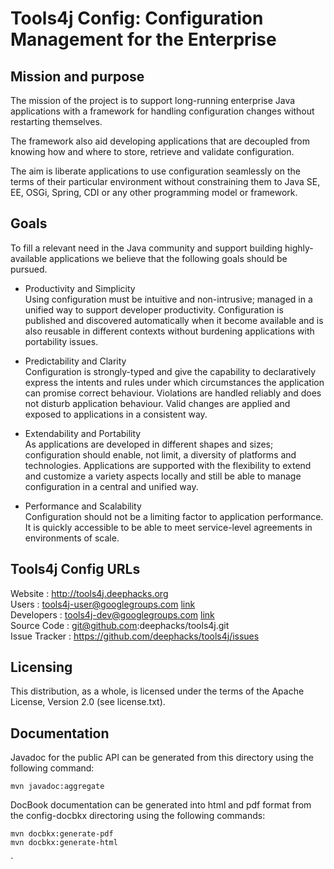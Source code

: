 # Tools4j Config: Configuration Management for the Enterprise

## Mission and purpose

The mission of the project is to support long-running enterprise Java applications with a framework for handling configuration changes without restarting themselves.

The framework also aid developing applications that are decoupled from knowing how and where to store, retrieve and validate configuration.

The aim is liberate applications to use configuration seamlessly on the terms of their particular environment without constraining  them    to Java SE,  EE, OSGi, Spring, CDI or  any other programming model or framework.

## Goals  
To fill a relevant need in the Java community  and support building highly-available applications we believe that the following goals should be pursued. 

* Productivity and Simplicity  
Using configuration must be intuitive and non-intrusive; managed in a unified way to support developer productivity. Configuration is published and discovered automatically when it become available and is also reusable in different contexts without burdening applications with portability issues.

* Predictability and Clarity  
Configuration is strongly-typed and give the capability to declaratively express the intents and rules under which circumstances the application can promise correct behaviour. Violations are handled reliably and does not disturb application behaviour. Valid changes are applied and exposed to applications in a consistent way.

* Extendability and Portability  
As applications are developed in different shapes and sizes; configuration should enable, not limit, a diversity of platforms and technologies.  Applications are supported with the flexibility to  extend and customize a variety aspects locally and still be able to manage configuration in a central and unified way.

* Performance and Scalability  
Configuration should not be a limiting factor  to application performance.  It is quickly accessible to be able to meet service-level agreements in environments of scale.

## Tools4j Config URLs


Website         : http://tools4j.deephacks.org  
Users           : tools4j-user@googlegroups.com [link](groups.google.com/group/tools4j-user)  
Developers      : tools4j-dev@googlegroups.com [link](groups.google.com/group/tools4j-dev)  
Source Code     : git@github.com:deephacks/tools4j.git  
Issue Tracker   : https://github.com/deephacks/tools4j/issues  

## Licensing

This distribution, as a whole, is licensed under the terms of the Apache License, Version 2.0 (see license.txt).

## Documentation

Javadoc for the public API can be generated from this directory using the following command:

    mvn javadoc:aggregate

DocBook documentation can be generated into html and pdf format from the config-docbkx directoring using the following commands:

    mvn docbkx:generate-pdf
    mvn docbkx:generate-html
`